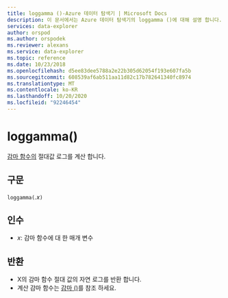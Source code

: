 ```yaml
---
title: loggamma ()-Azure 데이터 탐색기 | Microsoft Docs
description: 이 문서에서는 Azure 데이터 탐색기의 loggamma ()에 대해 설명 합니다.
services: data-explorer
author: orspod
ms.author: orspodek
ms.reviewer: alexans
ms.service: data-explorer
ms.topic: reference
ms.date: 10/23/2018
ms.openlocfilehash: d5ee83dee5788a2e22b305d62054f193e607fa5b
ms.sourcegitcommit: 608539af6ab511aa11d82c17b782641340fc8974
ms.translationtype: MT
ms.contentlocale: ko-KR
ms.lasthandoff: 10/20/2020
ms.locfileid: "92246454"
---
```

# <a name="loggamma"></a>loggamma()

[감마 함수의](https://en.wikipedia.org/wiki/Gamma_function) 절대값 로그를 계산 합니다.

## <a name="syntax"></a>구문

`loggamma(`*.x*`)`

## <a name="arguments"></a>인수

* *x*: 감마 함수에 대 한 매개 변수

## <a name="returns"></a>반환

* X의 감마 함수 절대 값의 자연 로그를 반환 합니다.
* 계산 감마 함수는 [감마 ()](gammafunction.md)를 참조 하세요.